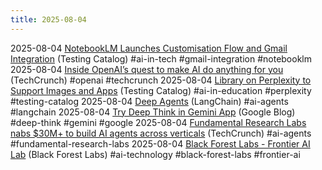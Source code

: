 ```yaml
---
title: 2025-08-04
---
```


2025-08-04 [NotebookLM Launches Customisation Flow and Gmail Integration](https://www.testingcatalog.com/notebooklm-tests-new-customization-flow-and-gmail-integration/) (Testing Catalog) #ai-in-tech #gmail-integration #notebooklm
2025-08-04 [Inside OpenAI’s quest to make AI do anything for you](https://techcrunch.com/2025/08/03/inside-openais-quest-to-make-ai-do-anything-for-you/) (TechCrunch) #openai #techcrunch
2025-08-04 [Library on Perplexity to Support Images and Apps](https://www.testingcatalog.com/library-on-perplexity-soon-add-support-for-images-and-apps/) (Testing Catalog) #ai-in-education #perplexity #testing-catalog
2025-08-04 [Deep Agents](https://blog.langchain.com/deep-agents/) (LangChain) #ai-agents #langchain
2025-08-04 [Try Deep Think in Gemini App](https://blog.google/products/gemini/gemini-2-5-deep-think/) (Google Blog) #deep-think #gemini #google
2025-08-04 [Fundamental Research Labs nabs $30M+ to build AI agents across verticals](https://techcrunch.com/2025/08/01/fundamental-research-labs-nabs-33-million-from-prosus-to-build-ai-agents-for-multiple-verticals/) (TechCrunch) #ai-agents #fundamental-research-labs
2025-08-04 [Black Forest Labs - Frontier AI Lab](https://bfl.ai/announcements/flux-1-krea-dev) (Black Forest Labs) #ai-technology #black-forest-labs #frontier-ai
